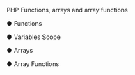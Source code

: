PHP Functions, arrays and array functions

● Functions

● Variables Scope

● Arrays

● Array Functions
